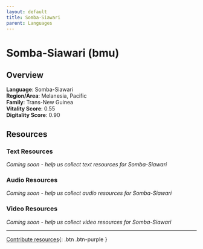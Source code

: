 ```yaml
---
layout: default
title: Somba-Siawari
parent: Languages
---
```


# Somba-Siawari (bmu)

## Overview

**Language**: Somba-Siawari  
**Region/Area**: Melanesia, Pacific  
**Family**: Trans-New Guinea  
**Vitality Score**: 0.55  
**Digitality Score**: 0.90  

## Resources

### Text Resources
*Coming soon - help us collect text resources for Somba-Siawari*

### Audio Resources
*Coming soon - help us collect audio resources for Somba-Siawari*

### Video Resources
*Coming soon - help us collect video resources for Somba-Siawari*

---

[Contribute resources](https://fairtrain.github.io/){: .btn .btn-purple }
